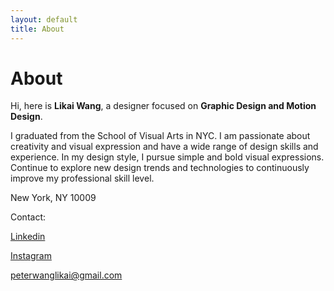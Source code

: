 ```yaml
---
layout: default
title: About
---
```


# About

Hi, here is **Likai Wang**, a designer focused on **Graphic Design and Motion Design**.

I graduated from the School of Visual Arts in NYC. I am passionate about creativity and visual expression and have a wide range of design skills and experience. In my design style, I pursue simple and bold visual expressions. Continue to explore new design trends and technologies to continuously improve my professional skill level.

New York, NY 10009

Contact:

[Linkedin](www.linkedin.com/in/likai-w-3a005b154)

[Instagram](www.instagram.com/peterwang_likai)

[peterwanglikai@gmail.com](mailto:peterwanglikai@gmail.com)

